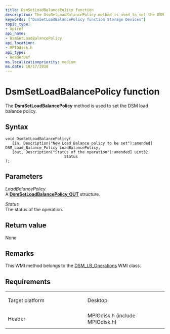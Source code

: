 ```yaml
---
title: DsmSetLoadBalancePolicy function
description: The DsmSetLoadBalancePolicy method is used to set the DSM load balance policy.
keywords: ["DsmSetLoadBalancePolicy function Storage Devices"]
topic_type:
- apiref
api_name:
- DsmSetLoadBalancePolicy
api_location:
- MPIOdisk.h
api_type:
- HeaderDef
ms.localizationpriority: medium
ms.date: 10/17/2018
---
```


# DsmSetLoadBalancePolicy function


The **DsmSetLoadBalancePolicy** method is used to set the DSM load balance policy.

## Syntax

```ManagedCPlusPlus
void DsmSetLoadBalancePolicy(
   [in, Description("New Load Balance policy to be set"):amended] DSM_Load_Balance_Policy LoadBalancePolicy,
   [out, Description("Status of the operation"):amended] uint32                           Status
);
```

## Parameters

*LoadBalancePolicy*   
A [**DsmSetLoadBalancePolicy\_OUT**](/windows-hardware/drivers/ddi/mpiodisk/ns-mpiodisk-_dsmsetloadbalancepolicy_out) structure.

*Status*   
The status of the operation.

## Return value

None

## Remarks

This WMI method belongs to the [DSM\_LB\_Operations](dsm-lb-operations-wmi-class.md) WMI class.

## Requirements

<table>
<colgroup>
<col width="50%" />
<col width="50%" />
</colgroup>
<tbody>
<tr class="odd">
<td align="left"><p>Target platform</p></td>
<td align="left">Desktop</td>
</tr>
<tr class="even">
<td align="left"><p>Header</p></td>
<td align="left">MPIOdisk.h (include MPIOdisk.h)</td>
</tr>
</tbody>
</table>

 

